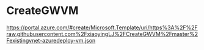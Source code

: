 # CreateGWVM

https://portal.azure.com/#create/Microsoft.Template/uri/https%3A%2F%2Fraw.githubusercontent.com%2FxiaoyingLJ%2FCreateGWVM%2Fmaster%2Fexistingvnet-azuredeploy-vm.json
